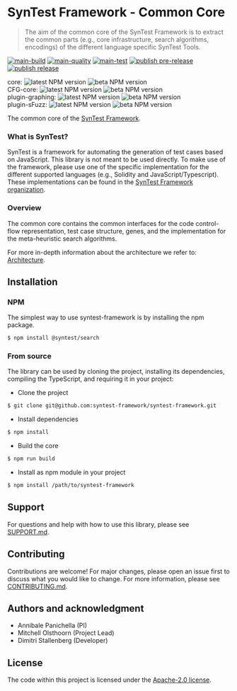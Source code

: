 # SynTest Framework - Common Core

> The aim of the common core of the SynTest Framework is to extract the common parts (e.g., core infrastructure, search algorithms, encodings) of the different language specific SynTest Tools.

[![main-build](https://github.com/syntest-framework/syntest-framework/actions/workflows/main-build.yml/badge.svg)](https://github.com/syntest-framework/syntest-framework/actions/workflows/main-build.yml)
[![main-quality](https://github.com/syntest-framework/syntest-framework/actions/workflows/main-quality.yml/badge.svg)](https://github.com/syntest-framework/syntest-framework/actions/workflows/main-quality.yml)
[![main-test](https://github.com/syntest-framework/syntest-framework/actions/workflows/main-test.yml/badge.svg)](https://github.com/syntest-framework/syntest-framework/actions/workflows/main-test.yml)
[![publish pre-release](https://github.com/syntest-framework/syntest-framework/actions/workflows/publish-prerelease.yml/badge.svg)](https://github.com/syntest-framework/syntest-framework/actions/workflows/publish-prerelease.yml)
[![publish release](https://github.com/syntest-framework/syntest-framework/actions/workflows/publish-release.yml/badge.svg)](https://github.com/syntest-framework/syntest-framework/actions/workflows/publish-release.yml)

core:
![latest NPM version](https://img.shields.io/npm/v/@syntest/search/latest?style=flat)
![beta NPM version](https://img.shields.io/npm/v/@syntest/search/beta?style=flat) <br />
CFG-core:
![latest NPM version](https://img.shields.io/npm/v/@syntest/cfg/latest?style=flat)
![beta NPM version](https://img.shields.io/npm/v/@syntest/cfg/beta?style=flat) <br />
plugin-graphing:
![latest NPM version](https://img.shields.io/npm/v/@syntest/plugin-event-listener-graphing/latest?style=flat)
![beta NPM version](https://img.shields.io/npm/v/@syntest/plugin-event-listener-graphing/beta?style=flat) <br />
plugin-sFuzz:
![latest NPM version](https://img.shields.io/npm/v/@syntest/plugin-search-algorithm-sfuzz/latest?style=flat)
![beta NPM version](https://img.shields.io/npm/v/@syntest/plugin-search-algorithm-sfuzz/beta?style=flat) <br />

The common core of the [SynTest Framework](https://www.syntest.org).

### What is SynTest?

SynTest is a framework for automating the generation of test cases based on JavaScript. This library is not meant to be used directly. To make use of the framework, please use one of the specific implementation for the different supported languages (e.g., Solidity and JavaScript/Typescript). These implementations can be found in the [SynTest Framework organization](https://github.com/syntest-framework).

### Overview

The common core contains the common interfaces for the code control-flow representation, test case structure, genes, and the implementation for the meta-heuristic search algorithms.

For more in-depth information about the architecture we refer to: [Architecture](docs/ARCHITECTURE.md).

## Installation

### NPM

The simplest way to use syntest-framework is by installing the npm package.

```bash
$ npm install @syntest/search
```

### From source

The library can be used by cloning the project, installing its dependencies, compiling the TypeScript, and requiring it in your project:

- Clone the project

```bash
$ git clone git@github.com:syntest-framework/syntest-framework.git
```

- Install dependencies

```bash
$ npm install
```

- Build the core

```bash
$ npm run build
```

- Install as npm module in your project

```bash
$ npm install /path/to/syntest-framework
```

## Support

For questions and help with how to use this library, please see [SUPPORT.md](SUPPORT.md).

## Contributing

Contributions are welcome! For major changes, please open an issue first to discuss what you would like to change. For more information, please see [CONTRIBUTING.md](CONTRIBUTING.md).

## Authors and acknowledgment

- Annibale Panichella (PI)
- Mitchell Olsthoorn (Project Lead)
- Dimitri Stallenberg (Developer)

## License

The code within this project is licensed under the [Apache-2.0 license](LICENSE).
